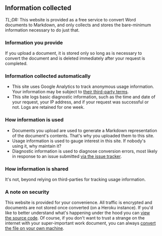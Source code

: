 
## Information collected

*TL;DR:* This website is provided as a free service to convert Word documents to Markdown, and only collects and stores the bare-minimum information necessary to do just that.

### Information you provide

If you upload a document, it is stored only so long as is necessary to convert the document and is deleted immediately after your request is completed.

### Information collected automatically

* This site uses Google Analytics to track anonymous usage information. Your information may be subject to [their third-party terms](https://www.google.com/analytics/terms/).
* This site logs basic diagnostic information, such as the time and date of your request, your IP address, and if your request was successful or not. Logs are retained for one week.

### How information is used

* Documents you upload are used to generate a Markdown representation of the document's contents. That's why you uploaded them to this site.
* Usage information is used to gauge interest in this site. If nobody's using it, why maintain it?
* Diagnostic information is used to diagnose conversion errors, most likely in response to an issue submitted [via the issue tracker](https://github.com/benbalter/word-to-markdown/issues).

### How information is shared

It's not, beyond relying on third-parties for tracking usage information.

### A note on security

This website is provided for your convenience. All traffic is encrypted and documents are not stored once converted (on a Heroku instance). If you'd like to better understand what's happening under the hood you can [view the source code](https://github.com/benbalter/word-to-markdown-server). Of course, if you don't want to trust a strange on the internet with your super-important work document, you can always [convert the file on your own machine](https://github.com/benbalter/word-to-markdown).
